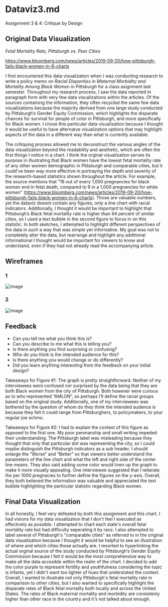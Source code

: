 # Dataviz3.md
Assignment 3 &amp; 4: Critique by Design

## Original Data Visualization
*Fetal Mortality Rate, Pittsburgh vs. Peer Cities*

https://www.bloomberg.com/news/articles/2019-09-20/how-pittsburgh-fails-black-women-in-6-charts

I first encountered this data visualization when I was conducting research to write a policy memo on *Racial Disparities in Maternal Morbidity and Mortality Among Black Women in Pittsburgh* for a class asignment last semester. Throughout my research process, I saw the data reported in paragraph form with very few data visualizations within the articles. Of the sources containing the information, they often recycled the same few data visualizations because the majority derived from one large study conducted by Pittsburgh’s Gender Equity Commission, which highlights the disparate chances for survival for people of color in Pittsburgh, and more specifically for Black women. I chose this particular data visualization because I thought it would be useful to have alternatve visualization options that may highlight aspects of the data in a different way than what is currently available.

The critiquing process allowed me to deconstruct the various angles of the data visualization beyond the readability and aesthetic, which are often the first things I notice in a chart. I think the orginal visualization serves its purpose in illustrating that Black women  have the lowest fetal mortality rate of any other women demographic in Pittsburgh and comparable cities, but it could've been way more effective in portraying the depth and severity of the research-based statistics shown throughout the article. For example, the source mentions that "18 out of every 1,000 pregnancies for black women end in fetal death, compared to 9 in a 1,000 pregnancies for white women" (https://www.bloomberg.com/news/articles/2019-09-20/how-pittsburgh-fails-black-women-in-6-charts). Those are valuable numbers, yet the dataviz doesnt contain any figures, only a line chart with racial indicators. Additionally, I thought it would be important to highlight that Pittsburgh’s Black fetal mortality rate is higher than 94 percent of similar cities, so I used a text bubble in the second figure to focus in on this statistic. In both sketches, I attempted to highlight different perspectives of the data in such a way that was simple yet informative. My goal was not to completely alter the data, but rearrange and highlight any additional informational I thought would be important for viewers to know and understand, even if they had not already read the accompanying article.

## Wireframes

### 1

![image](https://user-images.githubusercontent.com/78758958/108661779-b1b2c200-749a-11eb-8559-2bb0810032c2.png)

### 2

![image](https://user-images.githubusercontent.com/78758958/108661795-bd9e8400-749a-11eb-8939-c14f57ef811c.png)


## Feedback

- Can you tell me what you think this is?
- Can you describe to me what this is telling you?
- Is there anything you find surprising or confusing?
- Who do you think is the intended audience for this?
- Is there anything you would change or do differently?
- Did you learn anything interesting from the feedback on your initial design?

Takeaways for Figure #1:  The graph is pretty straightforward. Neither of my interviewees were confused nor surprised by the data being that they are both Black women from the city of Pittsburgh. Both however were curious as to who represented “AMLON”, so perhaps I’ll define the racial groups based on the original study. Additionally, one of my interviewees was bothered by the question of whom do they think the intended audence is because they felt it could range from Pittsburghers, to policymakers, to your regular joe schmo. 

Takeaways for Figure #2: I had to explain the context of this figure as opposed to the first one. My poor penmanship and small writing impeded their understanding. The Pittsburgh label was misleading because they thought that only that particular dot was representing the city, so I could maybe distinguish the Pittsburgh indicators as a sub header. I should enlarge the “Worse” and “Better” so that viewers better understand the parameters of the line chart and what the left and right side of the center line means. They also said adding some color would liven up the graph to make it more visually appealing. One interviewee suggested that I reiterate the per 1000 pregnacies to further define the figures on the y-axis. Overall, they both believed the information was valuable and appreciated the text bubble highlighting the particular statistic regarding Black women.


## Final Data Visualization

<div class="flourish-embed flourish-map" data-src="visualisation/5359713"><script src="https://public.flourish.studio/resources/embed.js"></script></div>

In all honestly, I feel very defeated by both this assignment and this chart. I had visions for my data visualization that I don't feel I executed as effectively as possible. I attempted to chart each state's overall fetal mortality rate but had difficulty seperating it by race. I also attempted to label several of Pittsburgh's "comparable cities" as referred to in the original data visualization because I thought it would be helpful to see an illustration of where and which cities those actually are. I resorted to hyperlinking the actual orginal source of the study conducted by Pittsburgh’s Gender Equity Commission because I felt it would be the most comprehensive way to make all the data accesible within the realm of the chart. I decided to add the color purple to represent fertility and youthfulness considering the topic is infants, yet I didn't want too lighter of hues that understated the context. Overall, I wanted to illustrate not only Pittsburgh's fetal mortality rate in comparison to other cities, but I also wanted to specifically highlight the disparate rates of Black fetal mortality both locally and across the United States. The rates of Black maternal mortality and morbidity are consistenly higher than other race in the country and it's not talked about enough.
